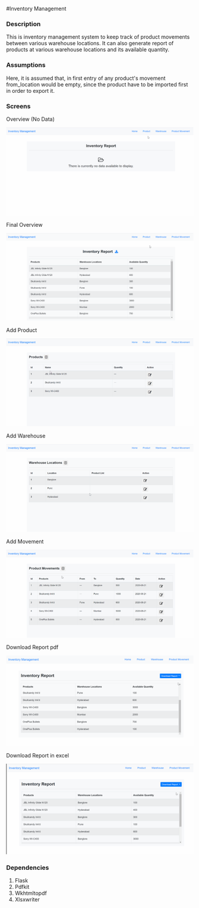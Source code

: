 #Inventory Management
### Description 
This is inventory management system to keep track of product movements between various warehouse locations. It can also generate report of products at various warehouse locations and its available quantity.
### Assumptions
Here, it is assumed that, in first entry of any product's movement from_location would be empty, since the product have to be imported first in order to export it.
### Screens
Overview (No Data)

![First_Overview](https://raw.githubusercontent.com/Anuja-pawar/Inventory-Management/master/utils/Overview_first.gif "First_Overview")


Final Overview

![Overview_final](https://raw.githubusercontent.com/Anuja-pawar/Inventory-Management/master/utils/Overview_last.gif "Overview_final")


Add Product

![Add_product](https://raw.githubusercontent.com/Anuja-pawar/Inventory-Management/master/utils/Add_product.gif "Add_product")


Add Warehouse

![Add_location](https://raw.githubusercontent.com/Anuja-pawar/Inventory-Management/master/utils/Add_location.gif "Add_location")


Add Movement

![Add_movement](https://raw.githubusercontent.com/Anuja-pawar/Inventory-Management/master/utils/Add_movement.gif "Add_movement")


Download Report pdf

![Report pdf](https://raw.githubusercontent.com/Anuja-pawar/Inventory-Management/master/utils/Download_pdf.gif "Report pdf")


Download Report in excel

![Report excel](https://raw.githubusercontent.com/Anuja-pawar/Inventory-Management/master/utils/Download_excel.gif "Report excel")


### Dependencies
1. Flask
2. Pdfkit
3. Wkhtmltopdf
4. Xlsxwriter



